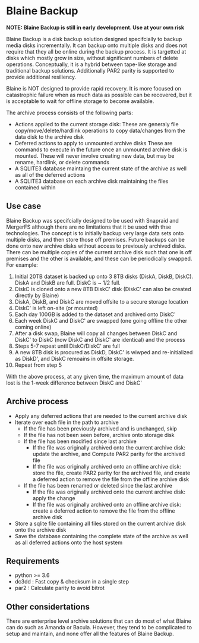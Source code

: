# Blaine Backup

**NOTE:  Blaine Backup is still in early development.  Use at your own risk**

Blaine Backup is a disk backup solution designed specifcially to backup media disks incrementally.
It can backup onto multiple disks and does not require that they all be online during the backup
process.  It is targetted at disks which mostly grow in size, without significant numbers of
delete operations.  Conceptually, it is a hybrid between tape-like storage and traditional backup
solutions.  Additionally PAR2 parity is supported to provide additional resiliency.

Blaine is NOT designed to provide rapid recovery.  It is more focused on catastrophic failure when
as much data as possible can be recovered, but it is acceptable to wait for offline storage to
become available.

The archive process consists of the following parts:
  * Actions applied to the current storage disk:
    These are generaly file copy/move/delete/hardlink operations to copy data/changes
    from the data disk to the archive disk
  * Deferred actions to apply to unmounted archive disks
    These are commands to execute in the future once an unmounted archive disk is mounted.
    These will never involve creating new data, but may be rename, hardlink, or delete commands
  * A SQLITE3 database maintaing the current state of the archive as well as all of the 
    deferred actions
  * A SQLITE3 database on each archive disk maintaining the files contained within

## Use case
Blaine Backup was specifcially designed to be used with Snapraid and MergerFS although there are
no limitations that it be used with thse technologies.  The concept is to initially backup very
large data sets onto multiple disks, and then store those off premises.  Future backups can be done
onto new archive disks without access to previously archived disks.  There can be multiple copies
of the current archive disk such that one is off premises and the other is available, and these
can be periodically swapped.  For example:

  1. Initial 20TB dataset is backed up onto 3 8TB disks (DiskA, DiskB, DiskC).  DiskA and DiskB are
     full.  DiskC is ~ 1/2 full.
  2. DiskC is cloned onto a new 8TB DiskC' disk (DiskC' can also be created directly by Blaine)
  3. DiskA, DiskB, and DiskC are moved offsite to a secure storage location
  4. DiskC' is left on-site (or mounted)
  5. Each day 100GB is added to the dataset and archived onto DiskC'
  6. Each week DiskC and DiskC' are swapped (one going offline the other coming online)
  7. After a disk swap, Blaine will copy all changes between DiskC and DiskC' to DiskC
     (now DiskC and DiskC' are identical) and the process 
  8. Steps 5-7 repeat until DiskC/DiskC' are full
  9. A new 8TB disk is procured as DiskD, DiskC' is wiwped and re-initialized as DiskD', and DiskC
     remoains in offsite storage.
  10. Repeat from step 5

With the above process, at any given time, the maximum amount of data lost is the 1-week difference between DiskC and DiskC'

## Archive process
 * Apply any deferred actions that are needed to the current archive disk
 * Iterate over each file in the path to archive
   * If the file has been previously archived and is unchanged, skip
   * If the file has not been seen before, archive onto storage disk
   * If the file has been modified since last archive
     * If the file was originally archived onto the current archive disk: update the archive, and
       Compute PAR2 parity for the archived file
     * If the file was originally archived onto an offline archive disk: store the file, create
       PAR2 parity for the archived file, and create a deferred action to remove the file from
       the offline archive disk
   * If the file has been renamed or deleted since the last archive
     * If the file was originally archived onto the current archive disk: apply the change
     * If the file was originally archived onto an offline archive disk: create a deferred action
       to remove the file from the offline archive disk
 * Store a sqlite file containing all files stored on the current archive disk 
   onto the archive disk
 * Save the database containing the complete state of the archive as well as all deferred actions
   onto the host system

## Requirements
  * python >= 3.6
  * dc3dd : Fast copy & checksum in a single step
  * par2 : Calculate parity to avoid bitrot

## Other considertations

There are enterprise level archive solutions that can do most of what Blaine can do such as Amanda
or Bacula.  However, they tend to be complicated to setup and maintain, and none offer all the
features of Blaine Backup.
